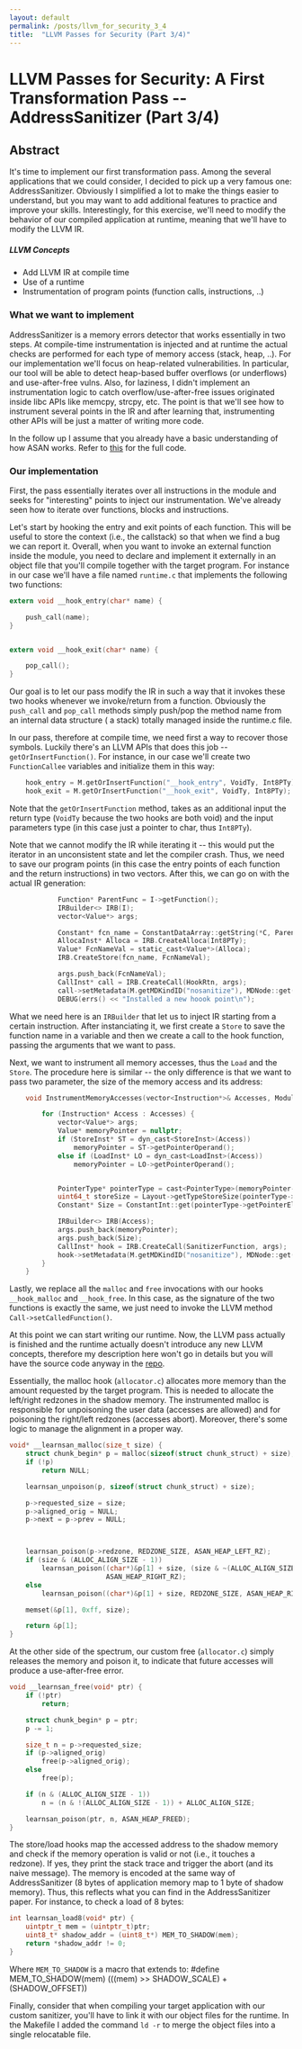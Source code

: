 ```yaml
---
layout: default
permalink: /posts/llvm_for_security_3_4
title:  "LLVM Passes for Security (Part 3/4)"
---
```



# LLVM Passes for Security: A First Transformation Pass -- AddressSanitizer  (Part 3/4)


## Abstract

It's time to implement our first transformation pass. Among the several applications that we could consider, I decided to pick up a very famous one: AddressSanitizer. Obviously I simplified a lot to make the things easier to understand, but you may want to add additional features to practice and improve your skills. Interestingly, for this exercise, we'll need to modify the behavior of our compiled application at runtime, meaning that we'll have to modify the LLVM IR.

##### LLVM Concepts

- Add LLVM IR at compile time
- Use of a runtime
- Instrumentation of program points (function calls, instructions, ..)

### What we want to implement

AddressSanitizer is a memory errors detector that works essentially in two steps. At compile-time instrumentation is injected and at runtime the actual checks are performed for each type of memory access (stack, heap, ..). For our implementation we'll focus on heap-related vulnerabilities. In particular, our tool will be able to detect heap-based buffer overflows (or underflows) and use-after-free vulns. Also, for laziness, I didn't implement an instrumentation logic to catch overflow/use-after-free issues originated inside libc APIs like memcpy, strcpy, etc. The point is that we'll see how to instrument several points in the IR and after learning that, instrumenting other APIs will be just a matter of writing more code.

In the follow up I assume that you already have a basic understanding of how ASAN works. Refer to [this](https://github.com/elManto/LLVMPassesForSecurity/tree/main/src/MySanitizer) for the full code.

### Our implementation

First, the pass essentially iterates over all instructions in the module and seeks for "interesting" points to inject our instrumentation. We've already seen how to iterate over functions, blocks and instructions. 

Let's start by hooking the entry and exit points of each function. This will be useful to store the context (i.e., the callstack) so that when we find a bug we can report it. Overall, when you want to invoke an external function inside the module, you need to declare and implement it externally in an object file that you'll compile together with the target program. For instance in our case we'll have a file named `runtime.c` that implements the following two functions:

```c
extern void __hook_entry(char* name) {

    push_call(name);
}


extern void __hook_exit(char* name) {

    pop_call();
}
```
Our goal is to let our pass modify the IR in such a way that it invokes these two hooks whenever we invoke/return from a function. Obviously the `push_call` and `pop_call` methods simply push/pop the method name from an internal data structure ( a stack) totally managed inside the runtime.c file.


In our pass, therefore at compile time, we need first a way to recover those symbols. Luckily there's an LLVM APIs that does this job -- `getOrInsertFunction()`. For instance, in our case we'll create two `FunctionCallee` variables and initialize them in this way:

```c
    hook_entry = M.getOrInsertFunction("__hook_entry", VoidTy, Int8PTy);
    hook_exit = M.getOrInsertFunction("__hook_exit", VoidTy, Int8PTy);
```

Note that the `getOrInsertFunction` method, takes as an additional input the return type (`VoidTy` because the two hooks are both void) and the input parameters type (in this case just a pointer to char, thus `Int8PTy`).

Note that we cannot modify the IR while iterating it -- this would put the iterator in an unconsistent state and let the compiler crash. Thus, we need to save our program points (in this case the entry points of each function and the return instructions) in two vectors.
After this, we can go on with the actual IR generation:

```c
            Function* ParentFunc = I->getFunction();
            IRBuilder<> IRB(I);
            vector<Value*> args;

            Constant* fcn_name = ConstantDataArray::getString(*C, ParentFunc->getName(), true);
            AllocaInst* Alloca = IRB.CreateAlloca(Int8PTy);
            Value* FcnNameVal = static_cast<Value*>(Alloca);
            IRB.CreateStore(fcn_name, FcnNameVal);

            args.push_back(FcnNameVal);
            CallInst* call = IRB.CreateCall(HookRtn, args);
            call->setMetadata(M.getMDKindID("nosanitize"), MDNode::get(*C, None));
            DEBUG(errs() << "Installed a new hoook point\n");

```

What we need here is an `IRBuilder` that let us to inject IR starting from a certain instruction. After instanciating it, we first create a `Store` to save the function name in a variable and then we create a call to the hook function, passing the arguments that we want to pass.

Next, we want to instrument all memory accesses, thus the `Load` and the `Store`. The procedure here is similar -- the only difference is that we want to pass two parameter, the size of the memory access and its address:

```c
    void InstrumentMemoryAccesses(vector<Instruction*>& Accesses, Module& M, FunctionCallee SanitizerFunction) {

        for (Instruction* Access : Accesses) {
            vector<Value*> args;
            Value* memoryPointer = nullptr;
            if (StoreInst* ST = dyn_cast<StoreInst>(Access))
                memoryPointer = ST->getPointerOperand();
            else if (LoadInst* LO = dyn_cast<LoadInst>(Access))
                memoryPointer = LO->getPointerOperand();


            PointerType* pointerType = cast<PointerType>(memoryPointer->getType());
            uint64_t storeSize = Layout->getTypeStoreSize(pointerType->getPointerElementType());
            Constant* Size = ConstantInt::get(pointerType->getPointerElementType(), storeSize);

            IRBuilder<> IRB(Access);
            args.push_back(memoryPointer);
            args.push_back(Size);
            CallInst* hook = IRB.CreateCall(SanitizerFunction, args);
            hook->setMetadata(M.getMDKindID("nosanitize"), MDNode::get(*C, None));
        }
    }

```

Lastly, we replace all the `malloc` and `free` invocations with our hooks `__hook_malloc` and `__hook_free`. In this case, as the signature of the two functions is exactly the same, we just need to invoke the LLVM method `Call->setCalledFunction()`.


At this point we can start writing our runtime. Now, the LLVM pass actually is finished and the runtime actually doesn't introduce any new LLVM concepts, therefore my description here won't go in details but you will have the source code anyway in the [repo](https://github.com/elManto/LLVMPassesForSecurity/tree/main/src/MySanitizer).

Essentially, the malloc hook (`allocator.c`) allocates more memory than the amount requested by the target program. This is needed to allocate the left/right redzones in the shadow memory. The instrumented malloc is responsible for unpoisoning the user data (accesses are allowed) and for poisoning the right/left redzones (accesses abort). Moreover, there's some logic to manage the alignment in a proper way.

```c
void* __learnsan_malloc(size_t size) {
    struct chunk_begin* p = malloc(sizeof(struct chunk_struct) + size);
    if (!p)
        return NULL;

    learnsan_unpoison(p, sizeof(struct chunk_struct) + size);

    p->requested_size = size;
    p->aligned_orig = NULL;
    p->next = p->prev = NULL;



    learnsan_poison(p->redzone, REDZONE_SIZE, ASAN_HEAP_LEFT_RZ);
    if (size & (ALLOC_ALIGN_SIZE - 1))
        learnsan_poison((char*)&p[1] + size, (size & ~(ALLOC_ALIGN_SIZE - 1) + 8 - size + REDZONE_SIZE),
                        ASAN_HEAP_RIGHT_RZ);
    else
        learnsan_poison((char*)&p[1] + size, REDZONE_SIZE, ASAN_HEAP_RIGHT_RZ);

    memset(&p[1], 0xff, size);

    return &p[1];
}
```

At the other side of the spectrum, our custom free (`allocator.c`) simply releases the memory and poison it, to indicate that future accesses will produce a use-after-free error.

```c
void __learnsan_free(void* ptr) {
    if (!ptr)
        return;

    struct chunk_begin* p = ptr;
    p -= 1;

    size_t n = p->requested_size;
    if (p->aligned_orig)
        free(p->aligned_orig);
    else
        free(p);

    if (n & (ALLOC_ALIGN_SIZE - 1))
        n = (n & !(ALLOC_ALIGN_SIZE - 1)) + ALLOC_ALIGN_SIZE;

    learnsan_poison(ptr, n, ASAN_HEAP_FREED);
}
```

The store/load hooks map the accessed address to the shadow memory and check if the memory operation is valid or not (i.e., it touches a redzone). If yes, they print the stack trace and trigger the abort (and its naive message).
The memory is encoded at the same way of AddressSanitizer (8 bytes of application memory map to 1 byte of shadow memory). Thus, this reflects what you can find in the AddressSanitizer paper. For instance, to check a load of 8 bytes:

```c
int learnsan_load8(void* ptr) {
    uintptr_t mem = (uintptr_t)ptr;
    uint8_t* shadow_addr = (uint8_t*) MEM_TO_SHADOW(mem);
    return *shadow_addr != 0;
}
```
Where `MEM_TO_SHADOW` is a macro that extends to:
    #define MEM_TO_SHADOW(mem) (((mem) >> SHADOW_SCALE) + (SHADOW_OFFSET))



Finally, consider that when compiling your target application with our custom sanitizer, you'll have to link it with our object files for the runtime. In the Makefile I added the command `ld -r` to merge the object files into a single relocatable file. 


